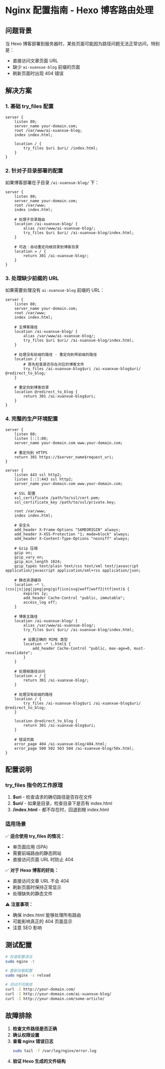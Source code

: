 # Nginx 配置指南 - Hexo 博客路由处理

## 问题背景

当 Hexo 博客部署到服务器时，某些页面可能因为路径问题无法正常访问，特别是：
- 直接访问文章页面 URL
- 缺少 `ai-xuanxue-blog` 前缀的页面
- 刷新页面时出现 404 错误

## 解决方案

### 1. 基础 try_files 配置

```nginx
server {
    listen 80;
    server_name your-domain.com;
    root /var/www/ai-xuanxue-blog;
    index index.html;

    location / {
        try_files $uri $uri/ /index.html;
    }
}
```

### 2. 针对子目录部署的配置

如果博客部署在子目录 `/ai-xuanxue-blog/` 下：

```nginx
server {
    listen 80;
    server_name your-domain.com;
    root /var/www;
    index index.html;

    # 处理子目录路由
    location /ai-xuanxue-blog/ {
        alias /var/www/ai-xuanxue-blog/;
        try_files $uri $uri/ /ai-xuanxue-blog/index.html;
    }

    # 可选：自动重定向根目录到博客目录
    location = / {
        return 301 /ai-xuanxue-blog/;
    }
}
```

### 3. 处理缺少前缀的 URL

如果需要处理没有 `ai-xuanxue-blog` 前缀的 URL：

```nginx
server {
    listen 80;
    server_name your-domain.com;
    root /var/www;
    index index.html;

    # 主博客路径
    location /ai-xuanxue-blog/ {
        alias /var/www/ai-xuanxue-blog/;
        try_files $uri $uri/ /ai-xuanxue-blog/index.html;
    }

    # 处理没有前缀的路径 - 重定向到带前缀的路径
    location / {
        # 首先检查是否存在对应的博客文件
        try_files /ai-xuanxue-blog$uri /ai-xuanxue-blog$uri/ @redirect_to_blog;
    }

    # 重定向到博客目录
    location @redirect_to_blog {
        return 301 /ai-xuanxue-blog$uri;
    }
}
```

### 4. 完整的生产环境配置

```nginx
server {
    listen 80;
    listen [::]:80;
    server_name your-domain.com www.your-domain.com;

    # 重定向到 HTTPS
    return 301 https://$server_name$request_uri;
}

server {
    listen 443 ssl http2;
    listen [::]:443 ssl http2;
    server_name your-domain.com www.your-domain.com;

    # SSL 配置
    ssl_certificate /path/to/ssl/cert.pem;
    ssl_certificate_key /path/to/ssl/private.key;

    root /var/www;
    index index.html;

    # 安全头
    add_header X-Frame-Options "SAMEORIGIN" always;
    add_header X-XSS-Protection "1; mode=block" always;
    add_header X-Content-Type-Options "nosniff" always;

    # Gzip 压缩
    gzip on;
    gzip_vary on;
    gzip_min_length 1024;
    gzip_types text/plain text/css text/xml text/javascript application/javascript application/xml+rss application/json;

    # 静态资源缓存
    location ~* \.(css|js|jpg|jpeg|png|gif|ico|svg|woff|woff2|ttf|eot)$ {
        expires 1y;
        add_header Cache-Control "public, immutable";
        access_log off;
    }

    # 博客主路径
    location /ai-xuanxue-blog/ {
        alias /var/www/ai-xuanxue-blog/;
        try_files $uri $uri/ /ai-xuanxue-blog/index.html;
        
        # 设置正确的 MIME 类型
        location ~* \.html$ {
            add_header Cache-Control "public, max-age=0, must-revalidate";
        }
    }

    # 处理根路径访问
    location = / {
        return 301 /ai-xuanxue-blog/;
    }

    # 处理没有前缀的路径
    location / {
        try_files /ai-xuanxue-blog$uri /ai-xuanxue-blog$uri/ @redirect_to_blog;
    }

    location @redirect_to_blog {
        return 301 /ai-xuanxue-blog$uri;
    }

    # 错误页面
    error_page 404 /ai-xuanxue-blog/404.html;
    error_page 500 502 503 504 /ai-xuanxue-blog/50x.html;
}
```

## 配置说明

### try_files 指令的工作原理

1. **$uri** - 检查请求的确切路径是否存在文件
2. **$uri/** - 如果是目录，检查目录下是否有 index.html
3. **/index.html** - 都不存在时，回退到根 index.html

### 适用场景

✅ **适合使用 try_files 的情况：**
- 单页面应用 (SPA)
- 需要前端路由的静态网站
- 直接访问页面 URL 时防止 404

✅ **对于 Hexo 博客的好处：**
- 直接访问文章 URL 不会 404
- 刷新页面时保持正常显示
- 处理缺失的静态文件

⚠️ **注意事项：**
- 确保 index.html 能够处理所有路由
- 可能影响真正的 404 页面显示
- 注意 SEO 影响

## 测试配置

```bash
# 检查配置语法
sudo nginx -t

# 重新加载配置
sudo nginx -s reload

# 测试不同路径
curl -I http://your-domain.com/
curl -I http://your-domain.com/ai-xuanxue-blog/
curl -I http://your-domain.com/some-article/
```

## 故障排除

1. **检查文件路径是否正确**
2. **确认权限设置**
3. **查看 nginx 错误日志**
   ```bash
   sudo tail -f /var/log/nginx/error.log
   ```
4. **验证 Hexo 生成的文件结构** 